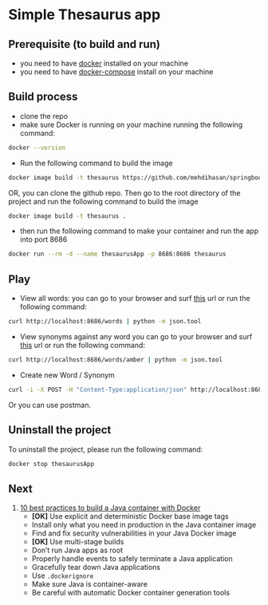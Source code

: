 # Simple Thesaurus app

## Prerequisite (to build and run)

- you need to have [docker](https://docs.docker.com/install/) installed on your machine
- you need to have [docker-compose](https://docs.docker.com/compose/install/) install on your machine

## Build process

- clone the repo
- make sure Docker is running on your machine running the following command:

```bash
docker --version
```

- Run the following command to build the image

```bash
docker image build -t thesaurus https://github.com/mehdihasan/springboot-thesaurus-app.git
```

OR, you can clone the github repo. Then go to the root directory of the project and run the following command to build the image

```bash
docker image build -t thesaurus .
```

- then run the following command to make your container and run the app into port 8686

```bash
docker run --rm -d --name thesaurusApp -p 8686:8686 thesaurus
```

## Play

- View all words:
  you can go to your browser and surf [this](http://localhost:8686/words) url or run the following command:

```bash
curl http://localhost:8686/words | python -m json.tool
```

- View synonyms against any word
  you can go to your browser and surf [this](http://localhost:8686/words/amber) url or run the following command:

```bash
curl http://localhost:8686/words/amber | python -m json.tool
```

- Create new Word / Synonym

```bash
curl -i -X POST -H "Content-Type:application/json" http://localhost:8686/words -d '["logic", "description", "philosophy", "rationale", "sanity", "sense", "argumentation", "coherence"]'
```

Or you can use postman.

## Uninstall the project

To uninstall the project, please run the following command:

```bash
docker stop thesaurusApp
```

## Next
1. [10 best practices to build a Java container with Docker](https://snyk.io/blog/best-practices-to-build-java-containers-with-docker/)
   - **[OK]** Use explicit and deterministic Docker base image tags 
   - Install only what you need in production in the Java container image
   - Find and fix security vulnerabilities in your Java Docker image
   - **[OK]** Use multi-stage builds 
   - Don’t run Java apps as root 
   - Properly handle events to safely terminate a Java application 
   - Gracefully tear down Java applications 
   - Use `.dockerignore` 
   - Make sure Java is container-aware 
   - Be careful with automatic Docker container generation tools
